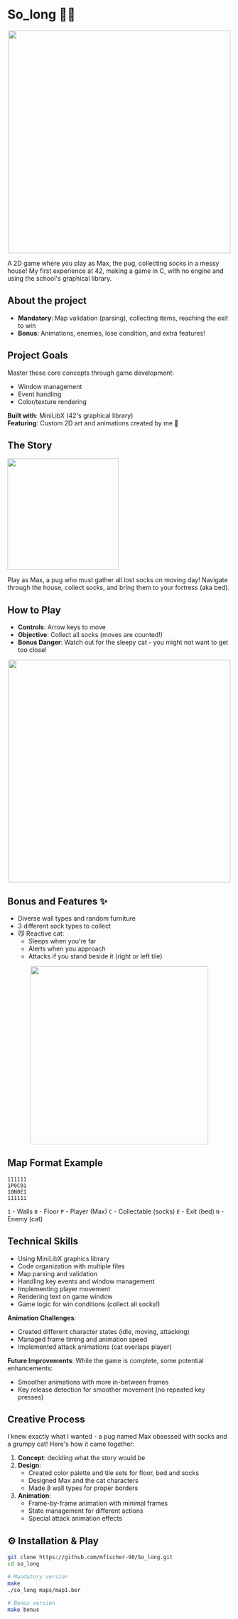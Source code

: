 # So_long 🐶🧦

<p align="center">
  <img src="https://github.com/user-attachments/assets/0293fe3f-69ee-4dbc-833d-b2c62512eece" width="500">
</p>

A 2D game where you play as Max, the pug, collecting socks in a messy house! My first experience at 42, making a game in C, with no engine and using the school's graphical library.

## About the project
- **Mandatory**: Map validation (parsing), collecting items, reaching the exit to win
- **Bonus**: Animations, enemies, lose condition, and extra features!

## Project Goals
Master these core concepts through game development:
- Window management
- Event handling  
- Color/texture rendering

**Built with**: MiniLibX (42's graphical library)  
**Featuring**: Custom 2D art and animations created by me 🎨

## The Story
<img src="https://github.com/user-attachments/assets/5c2bdf00-9a62-433f-bead-67bf4a0c58fe" width="250">

Play as Max, a pug who must gather all lost socks on moving day! Navigate through the house, collect socks, and bring them to your fortress (aka bed).

## How to Play
- **Controls**: Arrow keys to move
- **Objective**: Collect all socks (moves are counted!)
- **Bonus Danger**: Watch out for the sleepy cat - you might not want to get too close!

<p align="center">
<img src="https://github.com/user-attachments/assets/3775c2c0-43e4-48c3-a0ad-1533e2720062" width="500">
</p>

## Bonus and Features ✨
- Diverse wall types and random furniture
- 3 different sock types to collect
- 😼 Reactive cat:
  - Sleeps when you're far
  - Alerts when you approach
  - Attacks if you stand beside it (right or left tile)

<p align="center">
<img src="https://github.com/user-attachments/assets/b4dc8b18-6d6c-4cda-900e-5ee0c5fd9408" width="400">
</p>

## Map Format Example
`111111`<br>
`1P0C01`<br>
`10N0E1`<br>
`111111`

`1` - Walls
`0` - Floor
`P` - Player (Max)
`C` - Collectable (socks)
`E` - Exit (bed)
`N` - Enemy (cat)

## Technical Skills
- Using MiniLibX graphics library
- Code organization with multiple files
- Map parsing and validation
- Handling key events and window management
- Implementing player movement
- Rendering text on game window
- Game logic for win conditions (collect all socks!)

**Animation Challenges**:
- Created different character states (idle, moving, attacking)
- Managed frame timing and animation speed
- Implemented attack animations (cat overlaps player)

**Future Improvements**:
While the game is complete, some potential enhancements:
- Smoother animations with more in-between frames
- Key release detection for smoother movement (no repeated key presses)

## Creative Process
I knew exactly what I wanted - a pug named Max obsessed with socks and a grumpy cat! Here's how it came together:

1. **Concept**: deciding what the story would be
2. **Design**:
   - Created color palette and tile sets for floor, bed and socks
   - Designed Max and the cat characters
   - Made 8 wall types for proper borders
3. **Animation**:
   - Frame-by-frame animation with minimal frames
   - State management for different actions
   - Special attack animation effects

## ⚙️ Installation & Play
```bash
git clone https://github.com/mfischer-98/So_long.git
cd so_long

# Mandatory version
make
./so_long maps/map1.ber

# Bonus version
make bonus
